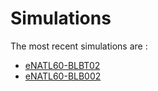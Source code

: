 # Simulations

The most recent simulations are :
  - [eNATL60-BLBT02](https://github.com/AurelieAlbert/extractions/blob/main/simulations/enatl60-blbt02.md)
  - [eNATL60-BLB002](https://github.com/AurelieAlbert/extractions/blob/main/simulations/enatl60-blb002.md)
